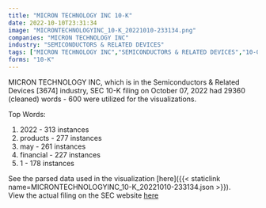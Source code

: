 ```yaml
---
title: "MICRON TECHNOLOGY INC 10-K"
date: 2022-10-10T23:31:34
image: "MICRONTECHNOLOGYINC_10-K_20221010-233134.png"
companies: "MICRON TECHNOLOGY INC"
industry: "SEMICONDUCTORS & RELATED DEVICES"
tags: ["MICRON TECHNOLOGY INC","SEMICONDUCTORS & RELATED DEVICES","10-07-2022","10-K"]
forms: "10-K"
---
```

MICRON TECHNOLOGY INC, which is in the Semiconductors & Related Devices [3674] industry, SEC 10-K filing on October 07, 2022 had 29360 (cleaned) words - 600 were utilized for the visualizations.

Top Words:
1. 2022 - 313 instances
2. products - 277 instances
3. may - 261 instances
4. financial - 227 instances
5. 1 - 178 instances


See the parsed data used in the visualization [here]({{< staticlink name=MICRONTECHNOLOGYINC_10-K_20221010-233134.json >}}).  
View the actual filing on the SEC website [here](https://www.sec.gov/Archives/edgar/data/723125/0000723125-22-000048.txt)